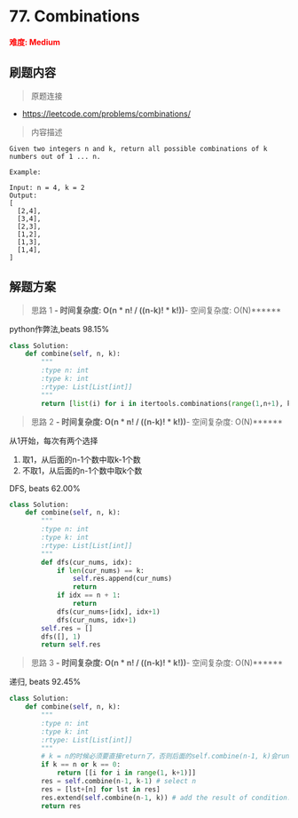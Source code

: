 # 77. Combinations

**<font color=red>难度: Medium</font>**

## 刷题内容

> 原题连接

* https://leetcode.com/problems/combinations/

> 内容描述

```
Given two integers n and k, return all possible combinations of k numbers out of 1 ... n.

Example:

Input: n = 4, k = 2
Output:
[
  [2,4],
  [3,4],
  [2,3],
  [1,2],
  [1,3],
  [1,4],
]
```

## 解题方案

> 思路 1
******- 时间复杂度: O(n * n! / ((n-k)! * k!))******- 空间复杂度: O(N)******

python作弊法,beats 98.15%

```python
class Solution:
    def combine(self, n, k):
        """
        :type n: int
        :type k: int
        :rtype: List[List[int]]
        """
        return [list(i) for i in itertools.combinations(range(1,n+1), k)]
```


> 思路 2
******- 时间复杂度: O(n * n! / ((n-k)! * k!))******- 空间复杂度: O(N)******

从1开始，每次有两个选择
1. 取1，从后面的n-1个数中取k-1个数
2. 不取1，从后面的n-1个数中取k个数

DFS, beats 62.00%

```python
class Solution:
    def combine(self, n, k):
        """
        :type n: int
        :type k: int
        :rtype: List[List[int]]
        """
        def dfs(cur_nums, idx):
            if len(cur_nums) == k:
                self.res.append(cur_nums)
                return
            if idx == n + 1:
                return
            dfs(cur_nums+[idx], idx+1)
            dfs(cur_nums, idx+1)
        self.res = []      
        dfs([], 1)
        return self.res
```

> 思路 3
******- 时间复杂度: O(n * n! / ((n-k)! * k!))******- 空间复杂度: O(N)******

递归, beats 92.45%

```python
class Solution:
    def combine(self, n, k):
        """
        :type n: int
        :type k: int
        :rtype: List[List[int]]
        """
        # k = n的时候必须要直接return了，否则后面的self.combine(n-1, k)会runtime error
        if k == n or k == 0: 
            return [[i for i in range(1, k+1)]]
        res = self.combine(n-1, k-1) # select n
        res = [lst+[n] for lst in res]
        res.extend(self.combine(n-1, k)) # add the result of condition: not select n
        return res
```
































